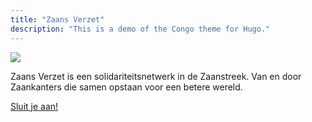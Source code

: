 ```yaml
---
title: "Zaans Verzet"
description: "This is a demo of the Congo theme for Hugo."
---
```


![](/img/zaanse-schans.jpg)

Zaans Verzet is een solidariteitsnetwerk in de Zaanstreek. Van en door Zaankanters die samen opstaan voor een betere wereld.

[Sluit je aan!](/contact)

